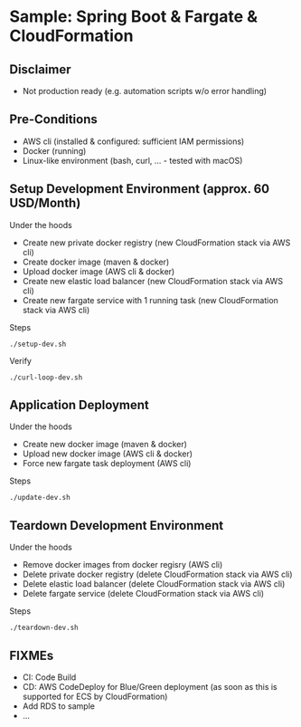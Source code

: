 # Sample: Spring Boot & Fargate & CloudFormation

## Disclaimer

- Not production ready (e.g. automation scripts w/o error handling)

## Pre-Conditions

- AWS cli (installed & configured: sufficient IAM permissions)
- Docker (running)
- Linux-like environment (bash, curl, ... - tested with macOS)

## Setup Development Environment (approx. 60 USD/Month)

Under the hoods

- Create new private docker registry (new CloudFormation stack via AWS cli)
- Create docker image (maven & docker)
- Upload docker image (AWS cli & docker)
- Create new elastic load balancer (new CloudFormation stack via AWS cli)
- Create new fargate service with 1 running task (new CloudFormation stack via AWS cli)

Steps

    ./setup-dev.sh

Verify

    ./curl-loop-dev.sh

## Application Deployment

Under the hoods

- Create new docker image (maven & docker)
- Upload new docker image (AWS cli & docker)
- Force new fargate task deployment (AWS cli)

Steps

    ./update-dev.sh

## Teardown Development Environment

Under the hoods

- Remove docker images from docker regisry (AWS cli)
- Delete private docker registry (delete CloudFormation stack via AWS cli)
- Delete elastic load balancer (delete CloudFormation stack via AWS cli)
- Delete fargate service (delete CloudFormation stack via AWS cli)

Steps

    ./teardown-dev.sh

## FIXMEs

- CI: Code Build
- CD: AWS CodeDeploy for Blue/Green deployment (as soon as this is supported for ECS by CloudFormation)
- Add RDS to sample
- ...
